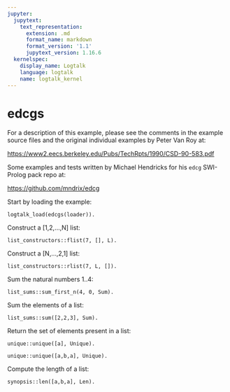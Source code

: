 ```yaml
---
jupyter:
  jupytext:
    text_representation:
      extension: .md
      format_name: markdown
      format_version: '1.1'
      jupytext_version: 1.16.6
  kernelspec:
    display_name: Logtalk
    language: logtalk
    name: logtalk_kernel
---
```


<!--
________________________________________________________________________

This file is part of Logtalk <https://logtalk.org/>  
SPDX-FileCopyrightText: 1998-2025 Paulo Moura <pmoura@logtalk.org>  
SPDX-License-Identifier: Apache-2.0

Licensed under the Apache License, Version 2.0 (the "License");
you may not use this file except in compliance with the License.
You may obtain a copy of the License at

    http://www.apache.org/licenses/LICENSE-2.0

Unless required by applicable law or agreed to in writing, software
distributed under the License is distributed on an "AS IS" BASIS,
WITHOUT WARRANTIES OR CONDITIONS OF ANY KIND, either express or implied.
See the License for the specific language governing permissions and
limitations under the License.
________________________________________________________________________
-->

# edcgs

For a description of this example, please see the comments in the example
source files and the original individual examples by Peter Van Roy at:

https://www2.eecs.berkeley.edu/Pubs/TechRpts/1990/CSD-90-583.pdf

Some examples and tests written by Michael Hendricks for his `edcg`
SWI-Prolog pack repo at:

https://github.com/mndrix/edcg

Start by loading the example:

```logtalk
logtalk_load(edcgs(loader)).
```

Construct a [1,2,...,N] list:

```logtalk
list_constructors::flist(7, [], L).
```

<!--
L = [1, 2, 3, 4, 5, 6, 7].
-->

Construct a [N,...,2,1] list:

```logtalk
list_constructors::rlist(7, L, []).
```

<!--
L = [7, 6, 5, 4, 3, 2, 1].
-->

Sum the natural numbers 1..4:

```logtalk
list_sums::sum_first_n(4, 0, Sum).
```

<!--
Sum = 10.
-->

Sum the elements of a list:

```logtalk
list_sums::sum([2,2,3], Sum).
```

<!--
Sum = 7.
-->

Return the set of elements present in a list:

```logtalk
unique::unique([a], Unique).
```

<!--
Unique = [a].
-->

```logtalk
unique::unique([a,b,a], Unique).
```

<!--
Unique = [a,b].
-->

Compute the length of a list:

```logtalk
synopsis::len([a,b,a], Len).
```

<!--
Len = 3.
-->
